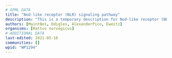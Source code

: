 ```yaml
---
# GPML DATA
title: "Nod-like receptor (NLR) signaling pathway"
description: "This is a temporary description for Nod-like receptor (NLR) signaling pathway"
authors: [MaintBot, Ddigles, AlexanderPico, Eweitz]
organisms: [Rattus norvegicus]
# ADDITIONAL DATA
last-edited: 2021-05-16
communities: []
wpid: "WP1294"
---
```

